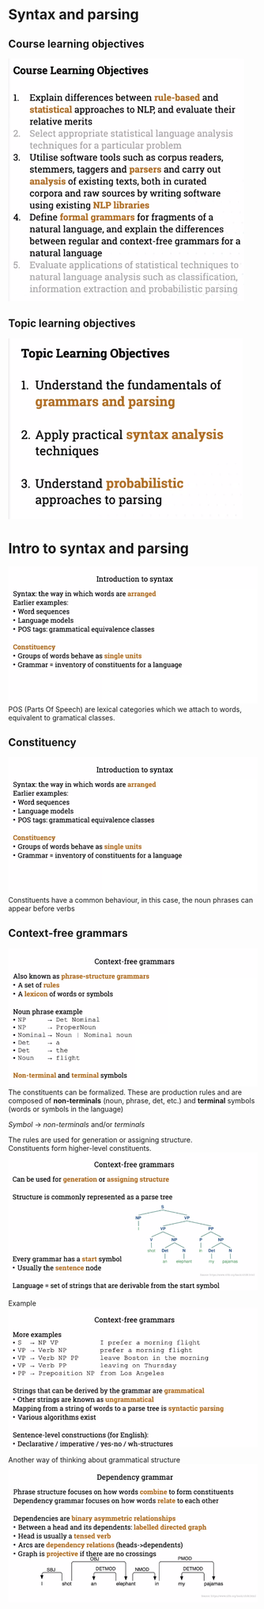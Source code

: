 # Syntax and parsing

## Course learning objectives
![](Files/clo.png)

## Topic learning objectives
![](Files/tlo.png)

# Intro to syntax and parsing
![](Files/syn1.png)
POS (Parts Of Speech) are lexical categories which we attach to words, equivalent to gramatical classes.

## Constituency
![](Files/syn1.png)
Constituents have a common behaviour, in this case, the noun phrases can appear before verbs

## Context-free grammars
![](Files/syn3.png)
The constituents can be formalized.
These are production rules and are composed of **non-terminals** (noun, phrase, det, etc.) and **terminal** symbols (words or symbols in the language)

*Symbol* -> *non-terminals* and/or *terminals*

The rules are used for generation or assigning structure.  
Constituents form higher-level constituents.
![](Files/syn4.png)

Example
![](Files/syn5.png)

Another way of thinking about grammatical structure
![](Files/syn6.png)

